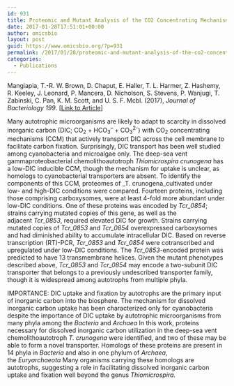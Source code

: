 ```yaml
---
id: 931
title: Proteomic and Mutant Analysis of the CO2 Concentrating Mechanism of Hydrothermal Vent Chemolithoautotroph Thiomicrospira crunogena
date: 2017-01-28T17:51:01+00:00
author: omicsbio
layout: post
guid: https://www.omicsbio.org/?p=931
permalink: /2017/01/28/proteomic-and-mutant-analysis-of-the-co2-concentrating-mechanism-of-hydrothermal-vent-chemolithoautotroph-thiomicrospira-crunogena/
categories:
  - Publications
---
```

Mangiapia, T.-R. W. Brown, D. Chaput, E. Haller, T. L. Harmer, Z. Hashemy, R. Keeley, J. Leonard, P. Mancera, D. Nicholson, S. Stevens, P. Wanjugi, T. Zabinski, C. Pan, K. M. Scott, and U. S. F. Mcbl. (2017), _Journal of Bacteriology_ _199_. [[Link to Article](http://jb.asm.org/content/199/7/e00871-16.long)]

Many autotrophic microorganisms are likely to adapt to scarcity in dissolved inorganic carbon (DIC; CO<sub>2</sub> + HCO<sub>3</sub><sup>&#8211;</sup> + CO<sub>3</sub><sup>2-</sup>) with CO<sub>2</sub> concentrating mechanisms (CCM) that actively transport DIC across the cell membrane to facilitate carbon fixation. Surprisingly, DIC transport has been well studied among cyanobacteria and microalgae only. The deep-sea vent gammaproteobacterial chemolithoautotroph _Thiomicrospira crunogena_ has a low-DIC inducible CCM, though the mechanism for uptake is unclear, as homologs to cyanobacterial transporters are absent. To identify the components of this CCM, proteomes of _T. crunogena_cultivated under low- and high-DIC conditions were compared. Fourteen proteins, including those comprising carboxysomes, were at least 4-fold more abundant under low-DIC conditions. One of these proteins was encoded by _Tcr_0854_; strains carrying mutated copies of this gene, as well as the adjacent _Tcr_0853_, required elevated DIC for growth. Strains carrying mutated copies of _Tcr_0853_ and _Tcr_0854_ overexpressed carboxysomes and had diminished ability to accumulate intracellular DIC. Based on reverse transcription (RT)-PCR, _Tcr_0853_ and _Tcr_0854_ were cotranscribed and upregulated under low-DIC conditions. The _Tcr_0853_-encoded protein was predicted to have 13 transmembrane helices. Given the mutant phenotypes described above, _Tcr_0853_ and _Tcr_0854_ may encode a two-subunit DIC transporter that belongs to a previously undescribed transporter family, though it is widespread among autotrophs from multiple phyla.

IMPORTANCE: DIC uptake and fixation by autotrophs are the primary input of inorganic carbon into the biosphere. The mechanism for dissolved inorganic carbon uptake has been characterized only for cyanobacteria despite the importance of DIC uptake by autotrophic microorganisms from many phyla among the _Bacteria_ and _Archaea_ In this work, proteins necessary for dissolved inorganic carbon utilization in the deep-sea vent chemolithoautotroph _T. crunogena_ were identified, and two of these may be able to form a novel transporter. Homologs of these proteins are present in 14 phyla in _Bacteria_ and also in one phylum of _Archaea_, the _Euryarchaeota_ Many organisms carrying these homologs are autotrophs, suggesting a role in facilitating dissolved inorganic carbon uptake and fixation well beyond the genus _Thiomicrospira_.